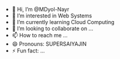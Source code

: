 - 👋 Hi, I’m @MDyol-Nayr
- 👀 I’m interested in Web Systems
- 🌱 I’m currently learning Cloud Computing
- 💞️ I’m looking to collaborate on ...
- 📫 How to reach me ...
- 😄 Pronouns: SUPERSAIYAJIN
- ⚡ Fun fact: ...

<!---
MDyol-Nayr/MDyol-Nayr is a ✨ special ✨ repository because its `README.md` (this file) appears on your GitHub profile.
You can click the Preview link to take a look at your changes.
--->
